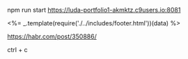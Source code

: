 npm run start
https://luda-portfolio1-akmktz.c9users.io:8081

<%= _.template(require('./../includes/footer.html'))(data) %>

https://habr.com/post/350886/


ctrl + c